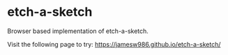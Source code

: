 # etch-a-sketch
Browser based implementation of etch-a-sketch.

Visit the following page to try:
https://jamesw986.github.io/etch-a-sketch/